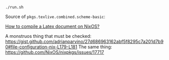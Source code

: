 

```
./run.sh
```





Source of `pkgs.texlive.combined.scheme-basic`:


[How to compile a Latex document on NixOS?](https://unix.stackexchange.com/questions/381168/how-to-compile-a-latex-document-on-nixos)


A monstruos thing that must be checked:
https://gist.github.com/adrianparvino/27d686963162abf5f8295c7a201d7b90#file-configuration-nix-L179-L181
The same thing:
https://github.com/NixOS/nixpkgs/issues/17717